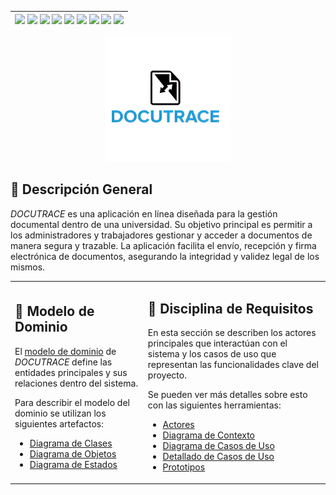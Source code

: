 <div align=right>

| [![](https://img.shields.io/badge/-Inicio-FFF?style=flat&logo=Emlakjet&logoColor=black)](/README.md) [![](https://img.shields.io/badge/-Modelo_de_Dominio-FFF?style=flat&logo=LiveChat&logoColor=black)](/docs/modeloDeDominio/) [![](https://img.shields.io/badge/-Actores-FFF?style=flat&logo=openstreetmap&logoColor=black)](/docs/casosDeUso/actores/README.md/) [![](https://img.shields.io/badge/-Casos_De_Uso-FFF?style=flat&logo=openstreetmap&logoColor=black)](/docs/casosDeUso/diagramaCasosDeUso/README.md/) [![](https://img.shields.io/badge/-Detallado_Casos_De_Uso-FFF?style=flat&logo=openstreetmap&logoColor=black)](/docs/casosDeUso/detalladoCasosDeUso/README.md) [![](https://img.shields.io/badge/-Diagrama_De_Contexto-FFF?style=flat&logo=openstreetmap&logoColor=black)](/docs/casosDeUso/diagramaDeContexto/README.md) [![](https://img.shields.io/badge/-Prototipos-FFF?style=flat&logo=openstreetmap&logoColor=black)](/docs/casosDeUso/prototipos/README.md) [![](https://img.shields.io/badge/-Sesiones_de_Requisitado-FFF?style=flat&logo=Proton&logoColor=black)](/docs/sesiones/) [![](https://img.shields.io/badge/-Recursos_Adicionales-FFF?style=flat&logo=Proton&logoColor=black)](/docs/recursos/) |
|-:|

</div>

<p align="center">
  <img src="docs/recursos/imagenes/docutraceLogoNoBackground.png" alt="DOCUTRACE Logo" width="200">
</p>

## 🔰 Descripción General

*DOCUTRACE* es una aplicación en línea diseñada para la gestión documental dentro de una universidad. Su objetivo principal es permitir a los administradores y trabajadores gestionar y acceder a documentos de manera segura y trazable. La aplicación facilita el envío, recepción y firma electrónica de documentos, asegurando la integridad y validez legal de los mismos.

<table>
  <tr>
    <td>
      <h2>🔰 Modelo de Dominio</h2>
      <p>El <a href="docs/modeloDeDominio/README.md">modelo de dominio</a> de <em>DOCUTRACE</em> define las entidades principales y sus relaciones dentro del sistema.</p>
      <p>Para describir el modelo del dominio se utilizan los siguientes artefactos:</p>
      <ul>
        <li><a href="docs/modeloDeDominio/README.md#diagrama-de-clases">Diagrama de Clases</a></li>
        <li><a href="docs/modeloDeDominio/README.md#diagrama-de-objetos">Diagrama de Objetos</a></li>
        <li><a href="docs/modeloDeDominio/README.md#diagrama-de-estados">Diagrama de Estados</a></li>
      </ul>
    </td>
    <td>
      <h2>🔰 Disciplina de Requisitos</h2>
      <p>En esta sección se describen los actores principales que interactúan con el sistema y los casos de uso que representan las funcionalidades clave del proyecto.</p>
      <p>Se pueden ver más detalles sobre esto con las siguientes herramientas:</p>
      <ul>
        <li><a href="docs/casosDeUso/actores/README.md">Actores</a></li>
        <li><a href="docs/casosDeUso/diagramaDeContexto/README.md">Diagrama de Contexto</a></li>
        <li><a href="docs/casosDeUso/diagramaCasosDeUso/README.md">Diagrama de Casos de Uso</a></li>
        <li><a href="docs/casosDeUso/detalladoCasosDeUso/README.md">Detallado de Casos de Uso</a></li>
        <li><a href="docs/casosDeUso/prototipos/README.md">Prototipos</a></li>
      </ul>
    </td>
  </tr>
</table>
